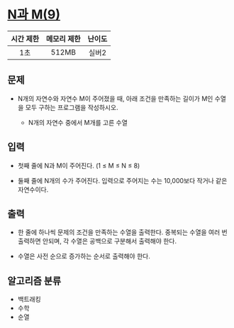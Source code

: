 # [N과 M(9)](https://www.acmicpc.net/problem/15663)

|시간 제한|메모리 제한|난이도|
|:-------:|:---------:|:---:|
|1초|512MB|실버2|

## 문제
- N개의 자연수와 자연수 M이 주어졌을 때, 아래 조건을 만족하는 길이가 M인 수열을 모두 구하는 프로그램을 작성하시오.

    - N개의 자연수 중에서 M개를 고른 수열

## 입력
- 첫째 줄에 N과 M이 주어진다. (1 ≤ M ≤ N ≤ 8)

- 둘째 줄에 N개의 수가 주어진다. 입력으로 주어지는 수는 10,000보다 작거나 같은 자연수이다.

## 출력
- 한 줄에 하나씩 문제의 조건을 만족하는 수열을 출력한다. 중복되는 수열을 여러 번 출력하면 안되며, 각 수열은 공백으로 구분해서 출력해야 한다.

- 수열은 사전 순으로 증가하는 순서로 출력해야 한다.

## 알고리즘 분류
- 백트래킹
- 수학
- 순열